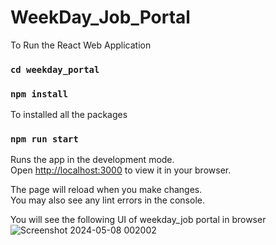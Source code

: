 # WeekDay_Job_Portal

To Run the React Web Application

###  `cd weekday_portal`

### `npm install`
To installed all the packages

### `npm run start`

Runs the app in the development mode.\
Open [http://localhost:3000](http://localhost:3000) to view it in your browser.

The page will reload when you make changes.\
You may also see any lint errors in the console.

You will see the following UI of weekday_job portal in browser
![Screenshot 2024-05-08 002002](https://github.com/RakeshCharpe/WeekDay_Portal/assets/69101908/deebc15a-6c68-4fcf-80b1-b7446e3d4caf)

